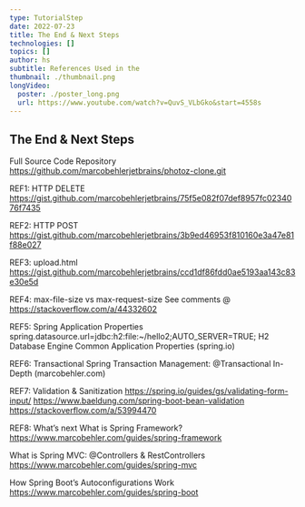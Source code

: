```yaml
---
type: TutorialStep
date: 2022-07-23
title: The End & Next Steps
technologies: []
topics: []
author: hs
subtitle: References Used in the
thumbnail: ./thumbnail.png
longVideo:
  poster: ./poster_long.png
  url: https://www.youtube.com/watch?v=QuvS_VLbGko&start=4558s
---
```


## The End & Next Steps

Full Source Code Repository
https://github.com/marcobehlerjetbrains/photoz-clone.git

REF1: HTTP DELETE
https://gist.github.com/marcobehlerjetbrains/75f5e082f07def8957fc0234076f7435

REF2: HTTP POST
https://gist.github.com/marcobehlerjetbrains/3b9ed46953f810160e3a47e81f88e027

REF3: upload.html
https://gist.github.com/marcobehlerjetbrains/ccd1df86fdd0ae5193aa143c83e30e5d

REF4: max-file-size vs max-request-size
See comments @ https://stackoverflow.com/a/44332602

REF5: Spring Application Properties
spring.datasource.url=jdbc:h2:file:~/hello2;AUTO_SERVER=TRUE;
H2 Database Engine
Common Application Properties (spring.io)

REF6: Transactional
Spring Transaction Management: @Transactional In-Depth (marcobehler.com)

REF7: Validation & Sanitization
https://spring.io/guides/gs/validating-form-input/
https://www.baeldung.com/spring-boot-bean-validation
https://stackoverflow.com/a/53994470

REF8: What’s next
What is Spring Framework?
https://www.marcobehler.com/guides/spring-framework

What is Spring MVC: @Controllers & RestControllers https://www.marcobehler.com/guides/spring-mvc

How Spring Boot’s Autoconfigurations Work
https://www.marcobehler.com/guides/spring-boot
